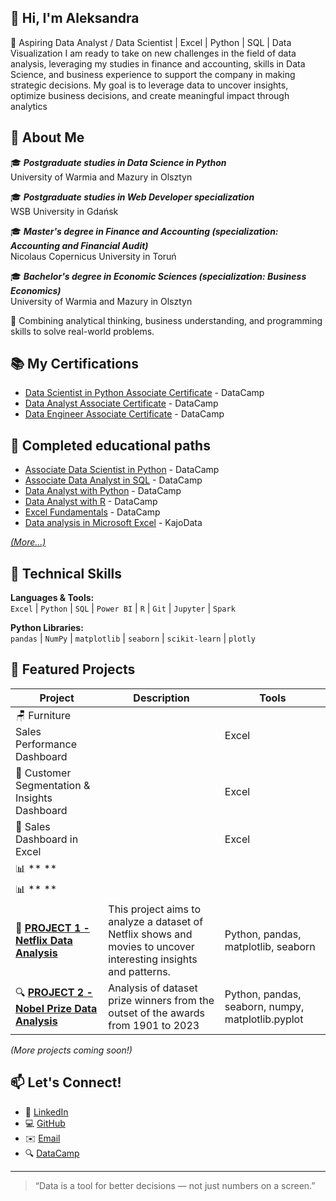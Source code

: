 ## 👋 Hi, I'm Aleksandra
🎯 Aspiring Data Analyst / Data Scientist | Excel | Python | SQL | Data Visualization
I am ready to take on new challenges in the field of data analysis, leveraging my studies in finance and accounting, skills in Data Science, and business experience to support the company in making strategic decisions. My goal is to leverage data to uncover insights, optimize business decisions, and create meaningful impact through analytics

## 🧠 About Me
🎓 ***Postgraduate studies in Data Science in Python*** <br>
University of Warmia and Mazury in Olsztyn

🎓 ***Postgraduate studies in Web Developer specialization*** <br>
WSB University in Gdańsk

🎓 ***Master's degree in Finance and Accounting (specialization: Accounting and Financial Audit)*** <br>
Nicolaus Copernicus University in Toruń

🎓 ***Bachelor's degree in Economic Sciences (specialization: Business Economics)*** <br>
University of Warmia and Mazury in Olsztyn

💼 Combining analytical thinking, business understanding, and programming skills to solve real-world problems.

## 📚 My Certifications  
* [Data Scientist in Python Associate Certificate](https://www.datacamp.com/certificate/DSA0010694514510) - DataCamp
* [Data Analyst Associate Certificate](https://www.datacamp.com/certificate/DAA0018200186982) - DataCamp
* [Data Engineer Associate Certificate](https://www.datacamp.com/certificate/DEA0019330320173) - DataCamp

## 📜 Completed educational paths
* [Associate Data Scientist in Python](https://www.datacamp.com/completed/statement-of-accomplishment/track/6b3ff9409e00624adc1cd2bd28385ea4c4a27906) - DataCamp
* [Associate Data Analyst in SQL](https://www.datacamp.com/completed/statement-of-accomplishment/track/e285bb3e29b7cc5722c14b951c6f59382d3cef83) - DataCamp
* [Data Analyst with Python](https://www.datacamp.com/completed/statement-of-accomplishment/track/44a9492c4569ff2cac8ea505ec80b658266815fe) - DataCamp
* [Data Analyst with R](https://www.datacamp.com/completed/statement-of-accomplishment/track/85cd8b027f64c344c83f846bf4dfefc8f6a43767) - DataCamp
* [Excel Fundamentals](https://www.datacamp.com/completed/statement-of-accomplishment/track/88b5860f55990a2b3ddd7cbbd2f7337e74af5e51) - DataCamp
* [Data analysis in Microsoft Excel](https://www.linkedin.com/in/aleksandra-sendecka/details/certifications/1760298426259/single-media-viewer/?profileId=ACoAADonm-sBx1XvK_6snRTchw_PKkMbq_q9jKg) - KajoData

*[(More...)](https://github.com/sendecka/My-Certifications)*

## 🧰 Technical Skills

**Languages & Tools:**  
`Excel` | `Python` | `SQL` | `Power BI` | `R` | `Git` | `Jupyter` | `Spark`

**Python Libraries:**  
`pandas` | `NumPy` | `matplotlib` | `seaborn` | `scikit-learn` | `plotly`

## 📂 Featured Projects 

| Project | Description | Tools |
|----------|--------------|-------|
| 🪑 Furniture Sales Performance Dashboard |   |  Excel |
| 💼 Customer Segmentation & Insights Dashboard |   | Excel  |
| 🧾 Sales Dashboard in Excel |   | Excel  |
| 📊 ** ** |   |   |
| 📊 ** ** |   |   |
| 🏦 **[PROJECT 1 - Netflix Data Analysis](https://github.com/sendecka/MY_PROJECT-/blob/main/01%20PROJECT%20-%20NETFLIX/netflix.ipynb)** | This project aims to analyze a dataset of Netflix shows and movies to uncover interesting insights and patterns. | Python, pandas, matplotlib, seaborn |
| 🔍 **[PROJECT 2 - Nobel Prize Data Analysis](https://github.com/sendecka/MY_PROJECT-/blob/main/02%20PROJECT%20-%20NOBEL/nobel.ipynb)** | Analysis of dataset prize winners from the outset of the awards from 1901 to 2023 | Python, pandas, seaborn, numpy, matplotlib.pyplot |

*(More projects coming soon!)*

## 📫 Let's Connect!
- 💼 [LinkedIn](https://www.linkedin.com/in/aleksandra-sendecka/)  
- 💻 [GitHub](https://github.com/sendecka)  
- ✉️ [Email](olkaxsen@gmail.com)
- 🔍 [DataCamp](https://www.datacamp.com/portfolio/aleksandrasendecka)
---
> “Data is a tool for better decisions — not just numbers on a screen.”
